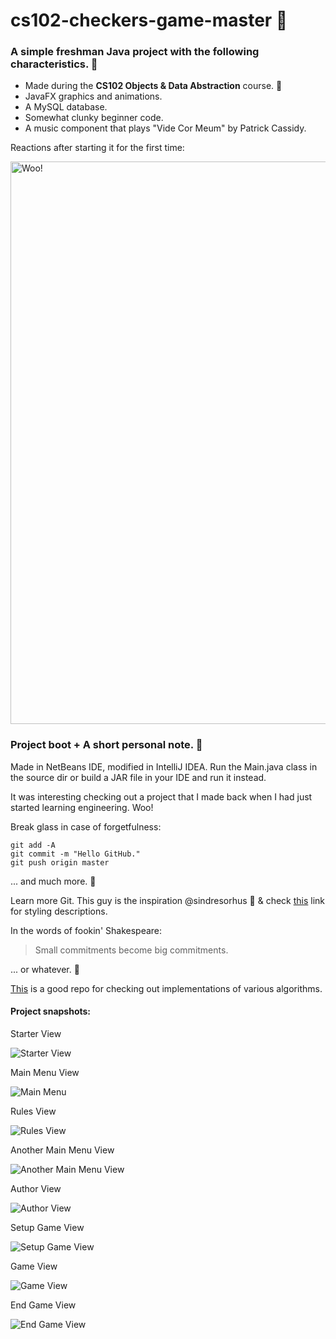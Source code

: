 # cs102-checkers-game-master 🚦
<h3>A simple freshman Java project with the following characteristics. 🚥</h3>
<ul>
  <li>Made during the <b>CS102 Objects & Data Abstraction</b> course. 🍏</li>
  <li>JavaFX graphics and animations.</li>
  <li>A MySQL database.</li>
  <li>Somewhat clunky beginner code.</li>
  <li>A music component that plays "Vide Cor Meum" by Patrick Cassidy.</li>
</ul>
<p>Reactions after starting it for the first time:</p>
<img src="working.gif" alt="Woo!" width="900">
<h3>Project boot + A short personal note. 🏴</h3>
<p>Made in NetBeans IDE, modified in IntelliJ IDEA. 
Run the Main.java class in the source dir or build a JAR file in your IDE and run it instead.
</p>
<p> It was interesting checking out a project that I made back when I had just started learning engineering. Woo!</p>

<p>
Break glass in case of forgetfulness:

```
git add -A
git commit -m "Hello GitHub."
git push origin master
```
... and much more. 💩
</p>

<p>

Learn more Git. This guy is the inspiration @sindresorhus 👾 & check [this](https://help.github.com/articles/basic-writing-and-formatting-syntax/) link for styling descriptions.
</p>

<p>
In the words of fookin' Shakespeare:

> Small commitments become big commitments.

... or whatever. 💩
</p>

<p>

[This](https://github.com/TheAlgorithms) is a good repo for checking out implementations of various algorithms. 

</p>

#### Project snapshots:
<p>Starter View</p>
<img src="screen-shots/s1.png" alt="Starter View">
<p>Main Menu View</p>
<img src="screen-shots/s2.png" alt="Main Menu">
<p>Rules View</p>
<img src="screen-shots/s3.png" alt="Rules View">
<p>Another Main Menu View</p>
<img src="screen-shots/s4.png" alt="Another Main Menu View">
<p>Author View</p>
<img src="screen-shots/s5.png" alt="Author View">
<p>Setup Game View</p>
<img src="screen-shots/s6.png" alt="Setup Game View">
<p>Game View</p>
<img src="screen-shots/s7.png" alt="Game View">
<p>End Game View</p>
<img src="screen-shots/s8.png" alt="End Game View">


